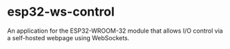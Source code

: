 # esp32-ws-control
An application for the ESP32-WROOM-32 module that allows I/O control via a self-hosted webpage using WebSockets.
